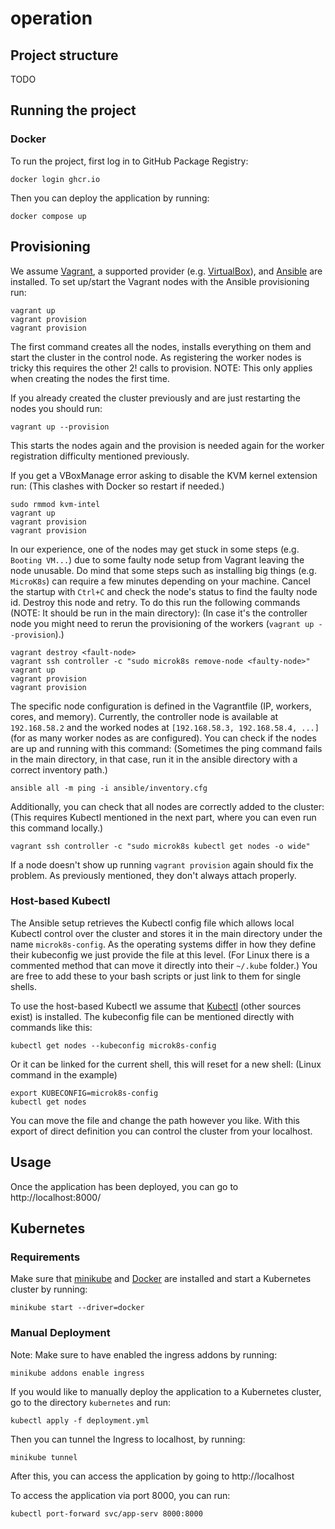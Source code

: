 # operation

## Project structure

TODO

## Running the project

### Docker
To run the project, first log in to GitHub Package Registry:

```
docker login ghcr.io
```

Then you can deploy the application by running:

```
docker compose up
```

## Provisioning
We assume [Vagrant](https://www.vagrantup.com/), a supported provider (e.g. [VirtualBox](https://www.virtualbox.org/)), and [Ansible](https://www.ansible.com/) are installed.
To set up/start the Vagrant nodes with the Ansible provisioning run:
``` console
vagrant up
vagrant provision
vagrant provision
```
The first command creates all the nodes, installs everything on them and start the cluster in the control node.
As registering the worker nodes is tricky this requires the other 2! calls to provision.
NOTE: This only applies when creating the nodes the first time.

If you already created the cluster previously and are just restarting the nodes you should run: 
``` console
vagrant up --provision
```
This starts the nodes again and the provision is needed again for the worker registration difficulty mentioned previously.

If you get a VBoxManage error asking to disable the KVM kernel extension run:
(This clashes with Docker so restart if needed.)
``` console
sudo rmmod kvm-intel
vagrant up
vagrant provision
vagrant provision
```

In our experience, one of the nodes may get stuck in some steps (e.g. `Booting VM...`) due to some faulty node setup from Vagrant leaving the node unusable.
Do mind that some steps such as installing big things (e.g. `MicroK8s`) can require a few minutes depending on your machine.
Cancel the startup with `Ctrl+C` and check the node's status to find the faulty node id.
Destroy this node and retry.
To do this run the following commands (NOTE: It should be run in the main directory):
(In case it's the controller node you might need to rerun the provisioning of the workers (`vagrant up --provision`).)
``` console
vagrant destroy <fault-node>
vagrant ssh controller -c "sudo microk8s remove-node <faulty-node>"
vagrant up
vagrant provision
vagrant provision
```

The specific node configuration is defined in the Vagrantfile (IP, workers, cores, and memory).
Currently, the controller node is available at `192.168.58.2` and the worked nodes at `[192.168.58.3, 192.168.58.4, ...]` (for as many worker nodes as are configured).
You can check if the nodes are up and running with this command:
(Sometimes the ping command fails in the main directory, in that case, run it in the ansible directory with a correct inventory path.)
``` console
ansible all -m ping -i ansible/inventory.cfg
```
Additionally, you can check that all nodes are correctly added to the cluster:
(This requires Kubectl mentioned in the next part, where you can even run this command locally.)
``` console
vagrant ssh controller -c "sudo microk8s kubectl get nodes -o wide"
```
If a node doesn't show up running `vagrant provision` again should fix the problem.
As previously mentioned, they don't always attach properly.

### Host-based Kubectl
The Ansible setup retrieves the Kubectl config file which allows local Kubectl control over the cluster and stores it in the main directory under the name `microk8s-config`.
As the operating systems differ in how they define their kubeconfig we just provide the file at this level.
(For Linux there is a commented method that can move it directly into their `~/.kube` folder.)
You are free to add these to your bash scripts or just link to them for single shells.

To use the host-based Kubectl we assume that [Kubectl](https://kubernetes.io/docs/tasks/tools/install-kubectl-linux/) (other sources exist) is installed.
The kubeconfig file can be mentioned directly with commands like this:
``` console
kubectl get nodes --kubeconfig microk8s-config
```
Or it can be linked for the current shell, this will reset for a new shell:
(Linux command in the example)
``` console
export KUBECONFIG=microk8s-config
kubectl get nodes
```
You can move the file and change the path however you like.
With this export of direct definition you can control the cluster from your localhost. 

## Usage
Once the application has been deployed, you can go to http://localhost:8000/

## Kubernetes

### Requirements

Make sure that [minikube](https://minikube.sigs.k8s.io/docs/start/) and [Docker](https://www.docker.com/) are installed and start a Kubernetes cluster by running:

```
minikube start --driver=docker
```

### Manual Deployment

Note: Make sure to have enabled the ingress addons by running:

```
minikube addons enable ingress
```

If you would like to manually deploy the application to a Kubernetes cluster, go to the directory ```kubernetes``` and run:

```
kubectl apply -f deployment.yml
```

Then you can tunnel the Ingress to localhost, by running:

```
minikube tunnel
```

After this, you can access the application by going to http://localhost

To access the application via port 8000, you can run:

```
kubectl port-forward svc/app-serv 8000:8000
```


